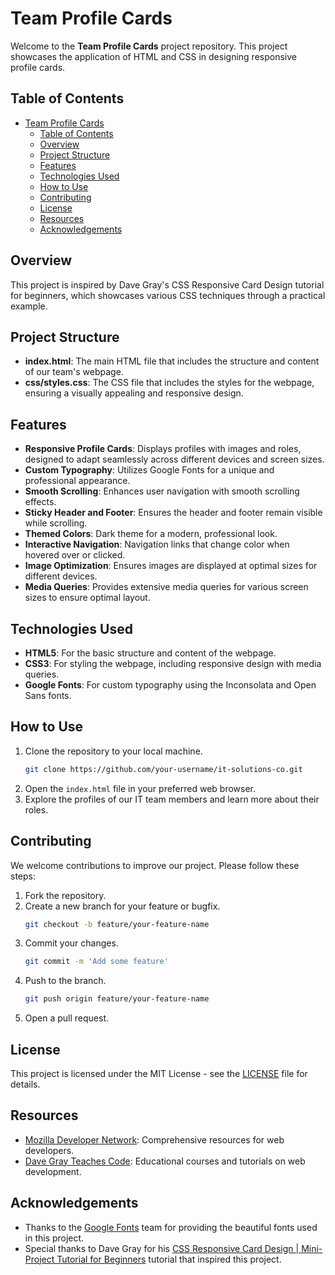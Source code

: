 # Team Profile Cards

Welcome to the **Team Profile Cards** project repository. This project showcases the application of HTML and CSS in designing responsive profile cards.

## Table of Contents

- [Team Profile Cards](#team-profile-cards)
  - [Table of Contents](#table-of-contents)
  - [Overview](#overview)
  - [Project Structure](#project-structure)
  - [Features](#features)
  - [Technologies Used](#technologies-used)
  - [How to Use](#how-to-use)
  - [Contributing](#contributing)
  - [License](#license)
  - [Resources](#resources)
  - [Acknowledgements](#acknowledgements)

## Overview

This project is inspired by Dave Gray's CSS Responsive Card Design tutorial for beginners, which showcases various CSS techniques through a practical example.

## Project Structure

- **index.html**: The main HTML file that includes the structure and content of our team's webpage.
- **css/styles.css**: The CSS file that includes the styles for the webpage, ensuring a visually appealing and responsive design.

## Features

- **Responsive Profile Cards**: Displays profiles with images and roles, designed to adapt seamlessly across different devices and screen sizes.
- **Custom Typography**: Utilizes Google Fonts for a unique and professional appearance.
- **Smooth Scrolling**: Enhances user navigation with smooth scrolling effects.
- **Sticky Header and Footer**: Ensures the header and footer remain visible while scrolling.
- **Themed Colors**: Dark theme for a modern, professional look.
- **Interactive Navigation**: Navigation links that change color when hovered over or clicked.
- **Image Optimization**: Ensures images are displayed at optimal sizes for different devices.
- **Media Queries**: Provides extensive media queries for various screen sizes to ensure optimal layout.

## Technologies Used

- **HTML5**: For the basic structure and content of the webpage.
- **CSS3**: For styling the webpage, including responsive design with media queries.
- **Google Fonts**: For custom typography using the Inconsolata and Open Sans fonts.

## How to Use

1. Clone the repository to your local machine.
   ```sh
   git clone https://github.com/your-username/it-solutions-co.git
   ```
2. Open the `index.html` file in your preferred web browser.
3. Explore the profiles of our IT team members and learn more about their roles.

## Contributing

We welcome contributions to improve our project. Please follow these steps:

1. Fork the repository.
2. Create a new branch for your feature or bugfix.
   ```sh
   git checkout -b feature/your-feature-name
   ```
3. Commit your changes.
   ```sh
   git commit -m 'Add some feature'
   ```
4. Push to the branch.
   ```sh
   git push origin feature/your-feature-name
   ```
5. Open a pull request.

## License

This project is licensed under the MIT License - see the [LICENSE](LICENSE) file for details.

## Resources

- [Mozilla Developer Network](https://developer.mozilla.org/): Comprehensive resources for web developers.
- [Dave Gray Teaches Code](https://courses.davegray.codes/): Educational courses and tutorials on web development.

## Acknowledgements

- Thanks to the [Google Fonts](https://fonts.google.com/) team for providing the beautiful fonts used in this project.
- Special thanks to Dave Gray for his [CSS Responsive Card Design | Mini-Project Tutorial for Beginners](https://www.youtube.com/watch?v=mpYtrgB3b6o) tutorial that inspired this project.
